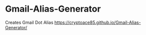 # Gmail-Alias-Generator
Creates Gmail Dot Alias
https://cryptoace85.github.io/Gmail-Alias-Generator/
